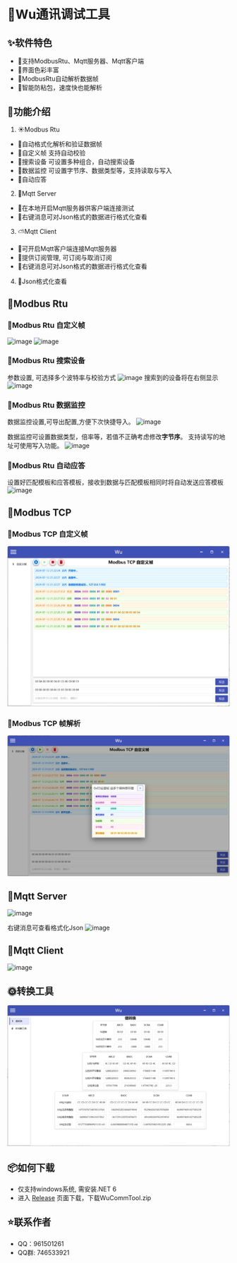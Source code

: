 # 🌟Wu通讯调试工具

## ✨软件特色
- 🌈支持ModbusRtu、Mqtt服务器、Mqtt客户端
- 🎨界面色彩丰富
- 🍭ModbusRtu自动解析数据帧
- 🔖智能防粘包，速度快也能解析

## 🌈功能介绍
1. ☀️Modbus Rtu 
- 🌻自动格式化解析和验证数据帧
- 🌵自定义帧  支持自动校验
- 🍄搜索设备  可设置多种组合，自动搜索设备
- 🌴数据监控  可设置字节序、数据类型等，支持读取与写入
- 🌱自动应答  
2. 🌷Mqtt Server
- 🌼在本地开启Mqtt服务器供客户端连接测试
- 🌾右键消息可对Json格式的数据进行格式化查看
3. ⛅Mqtt Client
- 🐅可开启Mqtt客户端连接Mqtt服务器
- 🐇提供订阅管理, 可订阅与取消订阅
- 🐳右键消息可对Json格式的数据进行格式化查看
4. 🎄Json格式化查看

## 🌊Modbus Rtu
### 🐬Modbus Rtu 自定义帧
![image](https://github.com/Monika1313/Wu.CommTool/blob/master/Wu.CommTool/Images/About/ModbusRtu自定义帧.png)
![image](https://github.com/Monika1313/Wu.CommTool/blob/master/Wu.CommTool/Images/About/ModbusRtu解析数据帧.png)

### 🔎Modbus Rtu 搜索设备
参数设置, 可选择多个波特率与校验方式
![image](https://github.com/Monika1313/Wu.CommTool/blob/master/Wu.CommTool/Images/About/ModbusRtu搜索设备设置.png)
搜索到的设备将在右侧显示
![image](https://github.com/Monika1313/Wu.CommTool/blob/master/Wu.CommTool/Images/About/ModbusRtu搜索设备中.png)

### 🐏Modbus Rtu 数据监控
数据监控设置,可导出配置,方便下次快捷导入。
![image](https://github.com/Monika1313/Wu.CommTool/blob/master/Wu.CommTool/Images/About/ModbusRtu数据监控设置.png)

数据监控可设置数据类型，倍率等，若值不正确考虑修改**字节序**。 支持读写的地址可使用写入功能。
![image](https://github.com/Monika1313/Wu.CommTool/blob/master/Wu.CommTool/Images/About/ModbusRtu数据监控.png)

### 🐙Modbus Rtu 自动应答
设置好匹配模板和应答模板，接收到数据与匹配模板相同时将自动发送应答模板
![image](https://github.com/Monika1313/Wu.CommTool/blob/master/Wu.CommTool/Images/About/ModbusRtu自动应答.png)

## 🐲Modbus TCP
### 🐇Modbus TCP 自定义帧
![image](https://github.com/Monika1313/Wu.CommTool/blob/master/Wu.CommTool/Images/About/ModbusTcp自定义帧.png)
### 🐅Modbus TCP 帧解析
![image](https://github.com/Monika1313/Wu.CommTool/blob/master/Wu.CommTool/Images/About/ModbusTcp帧解析.png)

## 🌻Mqtt Server
![image](https://github.com/Monika1313/Wu.CommTool/blob/master/Wu.CommTool/Images/About/Mqtt服务器.png)

右键消息可查看格式化Json
![image](https://github.com/Monika1313/Wu.CommTool/blob/master/Wu.CommTool/Images/About/Mqtt服务器查看格式化Json.png)

## 🍁Mqtt Client
![image](https://github.com/Monika1313/Wu.CommTool/blob/master/Wu.CommTool/Images/About/Mqtt客户端.png)

## 🌞转换工具
![image](https://github.com/Monika1313/Wu.CommTool/blob/master/Wu.CommTool/Images/About/值转换.png)

## 📦如何下载
- 仅支持windows系统, 需安装.NET 6
- 进入 [Release](https://github.com/Monika1313/Wu.CommTool/releases) 页面下载，下载WuCommTool.zip

## ⭐联系作者
- QQ：961501261
- QQ群: 746533921
